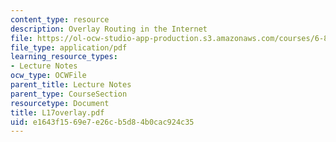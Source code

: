 ```yaml
---
content_type: resource
description: Overlay Routing in the Internet
file: https://ol-ocw-studio-app-production.s3.amazonaws.com/courses/6-829-computer-networks-fall-2002/e1643f1569e7e26cb5d84b0cac924c35_L17overlay.pdf
file_type: application/pdf
learning_resource_types:
- Lecture Notes
ocw_type: OCWFile
parent_title: Lecture Notes
parent_type: CourseSection
resourcetype: Document
title: L17overlay.pdf
uid: e1643f15-69e7-e26c-b5d8-4b0cac924c35
---
```

